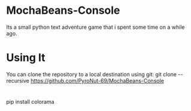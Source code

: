 # MochaBeans-Console
Its a small python text adventure game that i spent some time on a while ago.
# Using It
You can clone the repository to a local destination using git:
git clone --recursive https://github.com/PyroNut-69/MochaBeans-Console
#
pip install colorama
